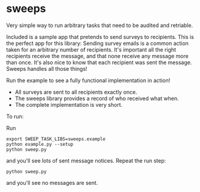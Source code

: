 sweeps
======

Very simple way to run arbitrary tasks that need to be audited and retriable.


Included is a sample app that pretends to send surveys to recipients. This is the perfect app for this library: Sending survey emails is a common action taken for an arbitrary number of recipients. It's important all the right recipients receive the message, and that none receive any message more than once. It's also nice to know that each recipient was sent the message. Sweeps handles all those things!

Run the example to see a fully functional implementation in action!

 - All surveys are sent to all recipients exactly once.
 - The sweeps library provides a record of who received what when.
 - The complete implementation is very short.

To run:

   Run
    
    export SWEEP_TASK_LIBS=sweeps.example
    python example.py --setup
    python sweep.py


   and you'll see lots of sent message notices.
   Repeat the run step:
    
    python sweep.py

   and you'll see no messages are sent.
